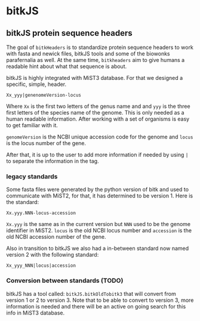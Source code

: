 # bitkJS

## bitkJS protein sequence headers

The goal of `bitkHeaders` is to standardize protein sequence headers to work with fasta and newick files, bitkJS tools and some of the biowonks parafernalia as well. At the same time, `bitkheaders` aim to give humans a readable hint about what that sequence is about.

bitkJS is highly integrated with MiST3 database. For that we designed a specific, simple, header.

<central>`Xx_yyy|genenomeVersion-locus`</central>

Where `Xx` is the first two letters of the genus name and and `yyy` is the three first letters of the species name of the genome. This is only needed as a human readable information. After working with a set of organisms is easy to get familiar with it.

`genomeVersion` is the NCBI unique accession code for the genome and `locus` is the locus number of the gene.

After that, it is up to the user to add more information if needed by using `|` to separate the information in the tag.

### legacy standards

Some fasta files were generated by the python version of bitk and used to communicate with MiST2, for that, it has determined to be version 1. Here is the standard:

<central>`Xx.yyy.NNN-locus-accession`<central>

`Xx.yyy` is the same as in the current version but `NNN` used to be the genome identifier in MiST2. `locus` is the old NCBI locus number and `accession` is the old NCBI accession number of the gene.

Also in transition to bitkJS we also had a in-between standard now named version 2 with the following standard:

<central>`Xx_yyy_NNN|locus|accession`<central>

### Conversion between standards (TODO)

bitkJS has a tool called: `bitkJS.bitkOldTobitk3` that will convert from version 1 or 2 to version 3. Note that to be able to convert to version 3, more information is needed and there will be an active on going search for this info in MiST3 database.